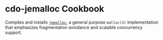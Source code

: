 cdo-jemalloc Cookbook
=====================================

Compiles and installs [`jemalloc`](http://jemalloc.net/), a general purpose `malloc(3)` implementation that emphasizes fragmentation avoidance and scalable concurrency support.
